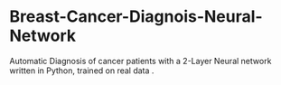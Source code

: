 # Breast-Cancer-Diagnois-Neural-Network
Automatic Diagnosis of cancer patients with a 2-Layer Neural network written in Python, trained on real data .

